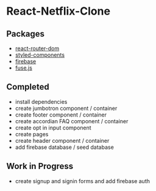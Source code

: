 # React-Netflix-Clone

## Packages

- [react-router-dom](https://reactrouter.com/)
- [styled-components](https://styled-components.com/)
- [firebase](https://firebase.google.com/)
- [fuse.js](https://fusejs.io/)

## Completed
- install dependencies
- create jumbotron component / container
- create footer component / container
- create accordian FAQ component / container
- create opt in input component
- create pages 
- create header component / container
- add firebase database / seed database

## Work in Progress
- create signup and signin forms and add firebase auth



